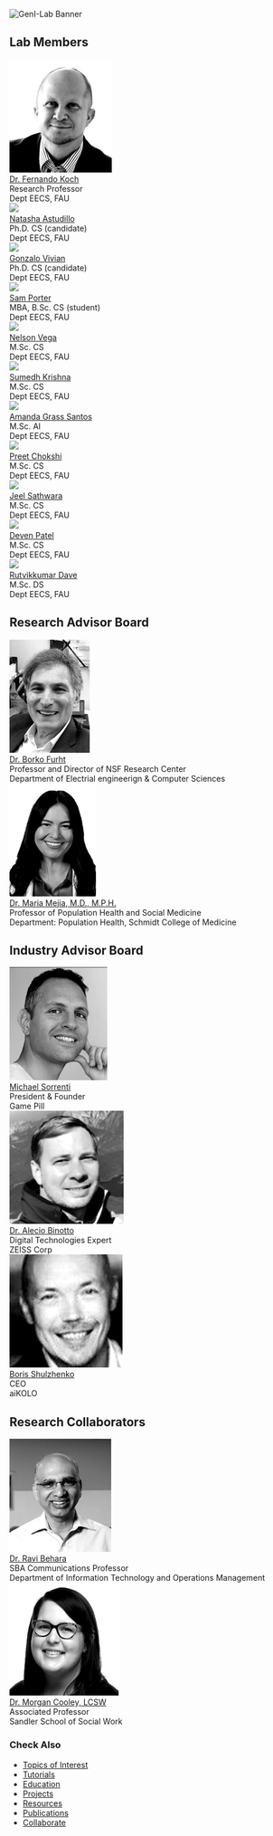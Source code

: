 ![GenI-Lab Banner](./images/genilab-banner.png)

<!-- HTML generated by people.py on 2025-07-11 15:08 -->


## Lab Members

<!-- Lab Members :: BEGIN -->
<div class="grid-container" data-columns="3">

  <div class="grid-item person-card">
    <img src="./images/people/kochf-headshot.png">
    <div class="person-name"><a href="https://www.fau.edu/engineering/directory/faculty/koch/">Dr. Fernando Koch</a></div>
    <div class="person-title">Research Professor<br/> Dept EECS, FAU</div>
  </div>

  <div class="grid-item person-card">
    <img src="./images/people/nastudillo2024-headshot.png">
    <div class="person-name"><a href="https://www.linkedin.com/in/natashaastudillo/">Natasha Astudillo</a></div>
    <div class="person-title">Ph.D. CS (candidate)<br/> Dept EECS, FAU</div>
  </div>

  <div class="grid-item person-card">
    <img src="./images/people/gvivian2022-headshot.png">
    <div class="person-name"><a href="https://www.linkedin.com/in/gonvivian/">Gonzalo Vivian</a></div>
    <div class="person-title">Ph.D. CS (candidate)<br/> Dept EECS, FAU</div>
  </div>

  <div class="grid-item person-card">
    <img src="./images/people/samanthaport2022-headshot.png">
    <div class="person-name"><a href="https://www.linkedin.com/in/samporter-cs/">Sam Porter</a></div>
    <div class="person-title">MBA, B.Sc. CS (student)<br/> Dept EECS, FAU</div>
  </div>

  <div class="grid-item person-card">
    <img src="./images/people/vegan2023-headshot.png">
    <div class="person-name"><a href="https://www.linkedin.com/in/nvegamarrero/">Nelson Vega</a></div>
    <div class="person-title">M.Sc. CS<br/> Dept EECS, FAU</div>
  </div>

  <div class="grid-item person-card">
    <img src="./images/people/svizarsuyesh2024-headshot.png">
    <div class="person-name"><a href="https://www.linkedin.com/in/sumedh-vyk/">Sumedh Krishna</a></div>
    <div class="person-title">M.Sc. CS<br/> Dept EECS, FAU</div>
  </div>

  <div class="grid-item person-card">
    <img src="./images/people/agrasssantos2023-headshot.png">
    <div class="person-name"><a href="https://www.linkedin.com/in/amandagrass">Amanda Grass Santos</a></div>
    <div class="person-title">M.Sc. AI<br/> Dept EECS, FAU</div>
  </div>

  <div class="grid-item person-card">
    <img src="./images/people/pchokshi2024-headshot.png">
    <div class="person-name"><a href="https://www.linkedin.com/in/preet-chokshi-6b7096233">Preet Chokshi</a></div>
    <div class="person-title">M.Sc. CS<br/> Dept EECS, FAU</div>
  </div>

  <div class="grid-item person-card">
    <img src="./images/people/jsathwara2024-headshot.png">
    <div class="person-name"><a href="https://www.linkedin.com/in/jeel209/">Jeel Sathwara</a></div>
    <div class="person-title">M.Sc. CS<br/> Dept EECS, FAU</div>
  </div>

  <div class="grid-item person-card">
    <img src="./images/people/devenpravink2024-headshot.png">
    <div class="person-name"><a href="https://www.linkedin.com/in/devenpatel0">Deven Patel</a></div>
    <div class="person-title">M.Sc. CS<br/> Dept EECS, FAU</div>
  </div>

  <div class="grid-item person-card">
    <img src="./images/people/rdave2024-headshot.png">
    <div class="person-name"><a href="https://www.linkedin.com/in/dave-rutvikkumar/">Rutvikkumar Dave</a></div>
    <div class="person-title">M.Sc. DS<br/> Dept EECS, FAU</div>
  </div>

</div>
<!-- Lab Members :: END -->


## Research Advisor Board

<!-- Research Advisor Board :: BEGIN -->
<div class="grid-container" data-columns="3">

  <div class="grid-item person-card">
    <img src="./images/people/bfurht-headshot.png">
    <div class="person-name"><a href="https://www.fau.edu/engineering/directory/faculty/furht/">Dr. Borko Furht</a></div>
    <div class="person-title">Professor and Director of NSF Research Center<br/> Department of Electrial engineerign & Computer Sciences</div>
  </div>

  <div class="grid-item person-card">
    <img src="./images/people/mejiam-headshot.png">
    <div class="person-name"><a href="https://www.fau.edu/medicine/directory/maria-mejia/">Dr. Maria Mejia, M.D., M.P.H.</a></div>
    <div class="person-title">Professor of Population Health and Social Medicine<br/> Department: Population Health, Schmidt College of Medicine</div>
  </div>

</div>
<!-- Research Advisor Board :: END -->


## Industry Advisor Board

<!-- Industry Advisor Board :: BEGIN -->
<div class="grid-container" data-columns="3">

  <div class="grid-item person-card">
    <img src="./images/people/msorrenti-headshot.png">
    <div class="person-name"><a href="https://www.linkedin.com/in/mike-sorrenti/?originalSubdomain=ca">Michael Sorrenti</a></div>
    <div class="person-title">President & Founder<br/> Game Pill</div>
  </div>

  <div class="grid-item person-card">
    <img src="./images/people/abinotto-headshot.png">
    <div class="person-name"><a href="https://www.linkedin.com/in/aleciobinotto/?originalSubdomain=de">Dr. Alecio Binotto</a></div>
    <div class="person-title">Digital Technologies Expert<br/> ZEISS Corp</div>
  </div>

  <div class="grid-item person-card">
    <img src="./images/people/bshulzhenko-headshot.jpg">
    <div class="person-name"><a href="https://www.linkedin.com/in/boris-shulzhenko-94706764/">Boris Shulzhenko</a></div>
    <div class="person-title">CEO<br/> aiKOLO</div>
  </div>

</div>
<!-- Industry Advisor Board :: END -->


## Research Collaborators

<!-- Research Collaborators :: BEGIN -->
<div class="grid-container" data-columns="3">

  <div class="grid-item person-card">
    <img src="./images/people/rbehara-headshot.png">
    <div class="person-name"><a href="https://business.fau.edu/faculty-research/faculty-profiles/profile/rbehara.php">Dr. Ravi Behara</a></div>
    <div class="person-title">SBA Communications Professor<br/> Department of Information Technology and Operations Management</div>
  </div>

  <div class="grid-item person-card">
    <img src="./images/people/cooley-headshot.png">
    <div class="person-name"><a href="https://www.fau.edu/sw-cj/ssw/faculty-and-staff/people/cooley/">Dr. Morgan Cooley, LCSW</a></div>
    <div class="person-title">Associated Professor<br/> Sandler School of Social Work</div>
  </div>

</div>
<!-- Research Collaborators :: END -->


### Check Also

* [Topics of Interest](./projects.md#topics-of-interest)
* [Tutorials](./knowledge.md#tutorials)
* [Education](./knowledge.md#education)
* [Projects](./projects.md)
* [Resources](./projects.md#resources) 
* [Publications](./knowledge.md#publications)
* [Collaborate](./collaborate.md)
